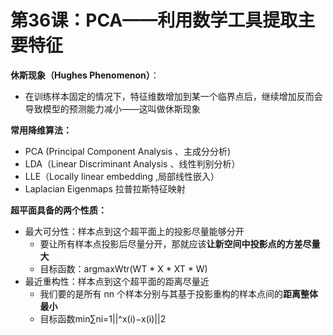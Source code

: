 # 第36课：PCA——利用数学工具提取主要特征

**休斯现象（Hughes Phenomenon）**：

* 在训练样本固定的情况下，特征维数增加到某一个临界点后，继续增加反而会导致模型的预测能力减小——这叫做休斯现象

**常用降维算法：**

* PCA (Principal Component Analysis 、主成分分析)
* LDA（Linear Discriminant Analysis 、线性判别分析）
* LLE（Locally linear embedding ,局部线性嵌入）
* Laplacian Eigenmaps 拉普拉斯特征映射

**超平面具备的两个性质：**

* 最大可分性：样本点到这个超平面上的投影尽量能够分开
  * 要让所有样本点投影后尽量分开，那就应该**让新空间中投影点的方差尽量大**
  * 目标函数：argmaxWtr(WT * X * XT * W)
* 最近重构性：样本点到这个超平面的距离尽量近
  * 我们要的是所有 nn 个样本分别与其基于投影重构的样本点间的**距离整体最小**
  * 目标函数min∑ni=1||^x(i)−x(i)||2

